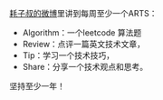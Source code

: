 [耗子叔的微博](https://weibo.com/haoel?is_all=1)里讲到每周至少一个ARTS：    

- Algorithm：一个leetcode 算法题   
- Review：点评一篇英文技术文章，   
- Tip：学习一个技术技巧，   
- Share：分享一个技术观点和思考。  

坚持至少一年！ 

